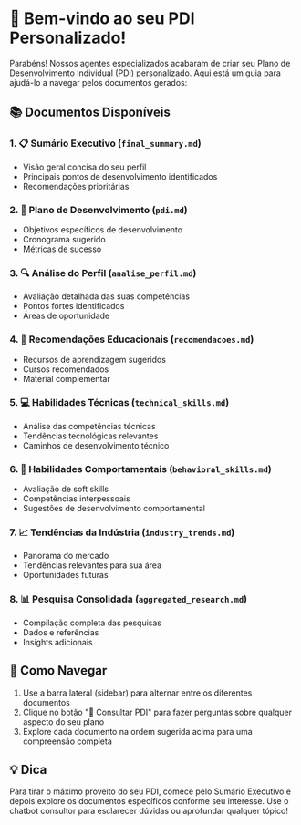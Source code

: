 # 🎯 Bem-vindo ao seu PDI Personalizado!

Parabéns! Nossos agentes especializados acabaram de criar seu Plano de Desenvolvimento Individual (PDI) personalizado. Aqui está um guia para ajudá-lo a navegar pelos documentos gerados:

## 📚 Documentos Disponíveis

### 1. 📋 Sumário Executivo (`final_summary.md`)
- Visão geral concisa do seu perfil
- Principais pontos de desenvolvimento identificados
- Recomendações prioritárias

### 2. 🎯 Plano de Desenvolvimento (`pdi.md`)
- Objetivos específicos de desenvolvimento
- Cronograma sugerido
- Métricas de sucesso

### 3. 🔍 Análise do Perfil (`analise_perfil.md`)
- Avaliação detalhada das suas competências
- Pontos fortes identificados
- Áreas de oportunidade

### 4. 📖 Recomendações Educacionais (`recomendacoes.md`)
- Recursos de aprendizagem sugeridos
- Cursos recomendados
- Material complementar

### 5. 💻 Habilidades Técnicas (`technical_skills.md`)
- Análise das competências técnicas
- Tendências tecnológicas relevantes
- Caminhos de desenvolvimento técnico

### 6. 🤝 Habilidades Comportamentais (`behavioral_skills.md`)
- Avaliação de soft skills
- Competências interpessoais
- Sugestões de desenvolvimento comportamental

### 7. 📈 Tendências da Indústria (`industry_trends.md`)
- Panorama do mercado
- Tendências relevantes para sua área
- Oportunidades futuras

### 8. 📊 Pesquisa Consolidada (`aggregated_research.md`)
- Compilação completa das pesquisas
- Dados e referências
- Insights adicionais

## 🚀 Como Navegar

1. Use a barra lateral (sidebar) para alternar entre os diferentes documentos
2. Clique no botão "💬 Consultar PDI" para fazer perguntas sobre qualquer aspecto do seu plano
3. Explore cada documento na ordem sugerida acima para uma compreensão completa

## 💡 Dica
Para tirar o máximo proveito do seu PDI, comece pelo Sumário Executivo e depois explore os documentos específicos conforme seu interesse. Use o chatbot consultor para esclarecer dúvidas ou aprofundar qualquer tópico!
